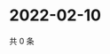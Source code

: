 # 2022-02-10

共 0 条

<!-- BEGIN WEIBO -->
<!-- 最后更新时间 Thu Feb 10 2022 05:00:36 GMT+0800 (China Standard Time) -->

<!-- END WEIBO -->
